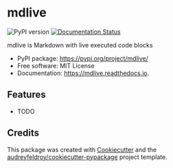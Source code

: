 # mdlive

![PyPI version](https://img.shields.io/pypi/v/mdlive.svg)
[![Documentation Status](https://readthedocs.org/projects/mdlive/badge/?version=latest)](https://mdlive.readthedocs.io/en/latest/?version=latest)

mdlive is Markdown with live executed code blocks

* PyPI package: https://pypi.org/project/mdlive/
* Free software: MIT License
* Documentation: https://mdlive.readthedocs.io.

## Features

* TODO

## Credits

This package was created with [Cookiecutter](https://github.com/audreyfeldroy/cookiecutter) and the [audreyfeldroy/cookiecutter-pypackage](https://github.com/audreyfeldroy/cookiecutter-pypackage) project template.
